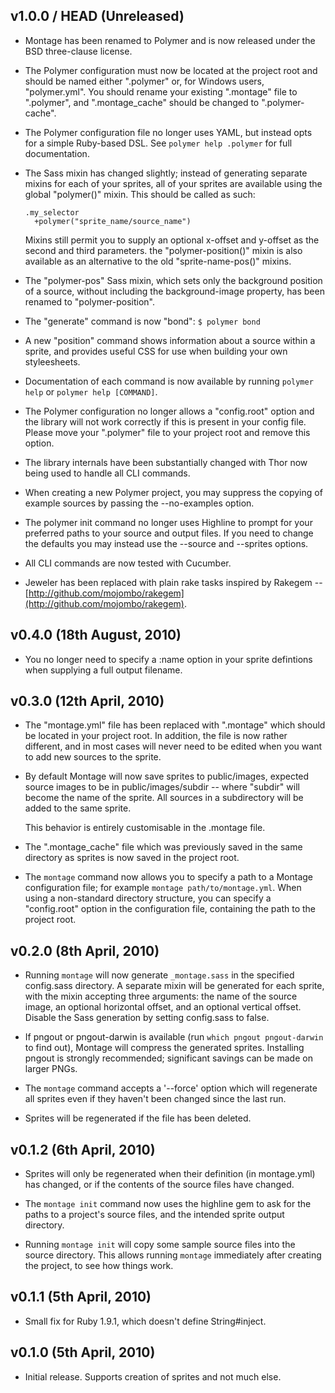 v1.0.0 / HEAD (Unreleased)
--------------------------

* Montage has been renamed to Polymer and is now released under the BSD
  three-clause license.

* The Polymer configuration must now be located at the project root and
  should be named either ".polymer" or, for Windows users, "polymer.yml".
  You should rename your existing ".montage" file to ".polymer", and
  ".montage\_cache" should be changed to ".polymer-cache".

* The Polymer configuration file no longer uses YAML, but instead opts
  for a simple Ruby-based DSL. See `polymer help .polymer` for full
  documentation.

* The Sass mixin has changed slightly; instead of generating separate
  mixins for each of your sprites, all of your sprites are available
  using the global "polymer()" mixin. This should be called as such:

      .my_selector
        +polymer("sprite_name/source_name")

  Mixins still permit you to supply an optional x-offset and y-offset as
  the second and third parameters. the "polymer-position()" mixin is
  also available as an alternative to the old "sprite-name-pos()"
  mixins.

* The "polymer-pos" Sass mixin, which sets only the background position
  of a source, without including the background-image property, has been
  renamed to "polymer-position".

* The "generate" command is now "bond": `$ polymer bond`

* A new "position" command shows information about a source within a
  sprite, and provides useful CSS for use when building your own
  styleesheets.

* Documentation of each command is now available by running `polymer
  help` or `polymer help [COMMAND]`.

* The Polymer configuration no longer allows a "config.root" option and
  the library will not work correctly if this is present in your config
  file. Please move your ".polymer" file to your project root and remove
  this option.

* The library internals have been substantially changed with Thor now
  being used to handle all CLI commands.

* When creating a new Polymer project, you may suppress the copying of
  example sources by passing the --no-examples option.

* The polymer init command no longer uses Highline to prompt for your
  preferred paths to your source and output files. If you need to change
  the defaults you may instead use the --source and --sprites options.

* All CLI commands are now tested with Cucumber.

* Jeweler has been replaced with plain rake tasks inspired by Rakegem --
  [http://github.com/mojombo/rakegem](http://github.com/mojombo/rakegem).

v0.4.0 (18th August, 2010)
--------------------------

* You no longer need to specify a :name option in your sprite defintions
  when supplying a full output filename.

v0.3.0 (12th April, 2010)
-------------------------

* The "montage.yml" file has been replaced with ".montage" which should
  be located in your project root. In addition, the file is now rather
  different, and in most cases will never need to be edited when you
  want to add new sources to the sprite.

* By default Montage will now save sprites to public/images, expected
  source images to be in public/images/subdir -- where "subdir" will
  become the name of the sprite. All sources in a subdirectory will be
  added to the same sprite.

  This behavior is entirely customisable in the .montage file.

* The ".montage\_cache" file which was previously saved in the same
  directory as sprites is now saved in the project root.

* The `montage` command now allows you to specify a path to a Montage
  configuration file; for example `montage path/to/montage.yml`. When
  using a non-standard directory structure, you can specify a
  "config.root" option in the configuration file, containing the path to
  the project root.

v0.2.0 (8th April, 2010)
------------------------

* Running `montage` will now generate `_montage.sass` in the specified
  config.sass directory. A separate mixin will be generated for each
  sprite, with the mixin accepting three arguments: the name of the
  source image, an optional horizontal offset, and an optional vertical
  offset. Disable the Sass generation by setting config.sass to false.

* If pngout or pngout-darwin is available (run `which pngout
  pngout-darwin` to find out), Montage will compress the generated
  sprites. Installing pngout is strongly recommended; significant
  savings can be made on larger PNGs.

* The `montage` command accepts a '--force' option which will regenerate
  all sprites even if they haven't been changed since the last run.

* Sprites will be regenerated if the file has been deleted.

v0.1.2 (6th April, 2010)
------------------------

* Sprites will only be regenerated when their definition (in
  montage.yml) has changed, or if the contents of the source files have
  changed.

* The `montage init` command now uses the highline gem to ask for the
  paths to a project's source files, and the intended sprite output
  directory.

* Running `montage init` will copy some sample source files into the
  source directory. This allows running `montage` immediately after
  creating the project, to see how things work.

v0.1.1 (5th April, 2010)
------------------------

* Small fix for Ruby 1.9.1, which doesn't define String#inject.

v0.1.0 (5th April, 2010)
------------------------

* Initial release. Supports creation of sprites and not much else.
